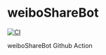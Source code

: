 # weiboShareBot
[![CI](https://github.com/seymourtang/weiboShareBot/actions/workflows/cron.yml/badge.svg)](https://github.com/seymourtang/weiboShareBot/actions/workflows/cron.yml)  

weiboShareBot Github Action

